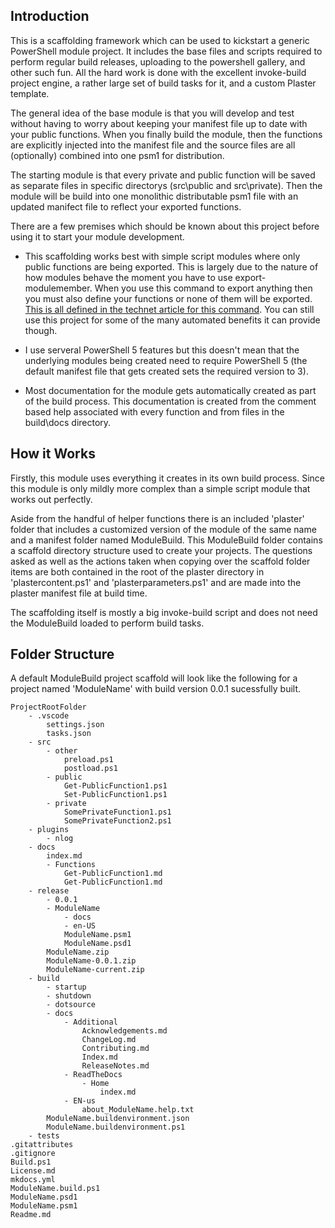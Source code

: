## Introduction
This is a scaffolding framework which can be used to kickstart a generic PowerShell module project. It includes the base files and scripts required to perform regular build releases, uploading to the powershell gallery, and other such fun. All the hard work is done with the excellent invoke-build project engine, a rather large set of build tasks for it, and a custom Plaster template.

The general idea of the base module is that you will develop and test without having to worry about keeping your manifest file up to date with your public functions. When you finally build the module, then the functions are explicitly injected into the manifest file and the source files are all (optionally) combined into one psm1 for distribution.

The starting module is that every private and public function will be saved as separate files in specific directorys (src\public and src\private). Then the module will be build into one monolithic distributable psm1 file with an updated manifect file to reflect your exported functions.

There are a few premises which should be known about this project before using it to start your module development.

- This scaffolding works best with simple script modules where only public functions are being exported. This is largely due to the nature of how modules behave the moment you have to use export-modulemember. When you use this command to export anything then you must also define your functions or none of them will be exported. [This is all defined in the technet article for this command](https://technet.microsoft.com/en-us/library/hh849736.aspx). You can still use this project for some of the many automated benefits it can provide though.

- I use serveral PowerShell 5 features but this doesn't mean that the underlying modules being created need to require PowerShell 5 (the default manifest file that gets created sets the required version to 3).

- Most documentation for the module gets automatically created as part of the build process. This documentation is created from the comment based help associated with every function and from files in the build\docs directory.

## How it Works

Firstly, this module uses everything it creates in its own build process. Since this module is only mildly more complex than a simple script module that works out perfectly.

Aside from the handful of helper functions there is an included 'plaster' folder that includes a customized version of the module of the same name and a manifest folder named ModuleBuild. This ModuleBuild folder contains a scaffold directory structure used to create your projects. The questions asked as well as the actions taken when copying over the scaffold folder items are both contained in the root of the plaster directory in 'plastercontent.ps1' and 'plasterparameters.ps1' and are made into the plaster manifest file at build time.

The scaffolding itself is mostly a big invoke-build script and does not need the ModuleBuild loaded to perform build tasks.

## Folder Structure
A default ModuleBuild project scaffold will look like the following for a project named 'ModuleName' with build version 0.0.1 sucessfully built.
```
ProjectRootFolder
	- .vscode
		settings.json
        tasks.json
	- src
		- other
			preload.ps1
        	postload.ps1
		- public
			Get-PublicFunction1.ps1
        	Set-PublicFunction1.ps1
		- private
			SomePrivateFunction1.ps1
        	SomePrivateFunction2.ps1
	- plugins
		- nlog
    - docs
        index.md
        - Functions
            Get-PublicFunction1.md
            Get-PublicFunction1.md
    - release
        - 0.0.1
        - ModuleName
        	- docs
        	- en-US
        	ModuleName.psm1
            ModuleName.psd1
        ModuleName.zip
        ModuleName-0.0.1.zip
        ModuleName-current.zip
	- build
		- startup
		- shutdown
        - dotsource
        - docs
			- Additional
				Acknowledgements.md
				ChangeLog.md
				Contributing.md
				Index.md
				ReleaseNotes.md
        	- ReadTheDocs
        		- Home
        			index.md
			- EN-us
    			about_ModuleName.help.txt
        ModuleName.buildenvironment.json
        ModuleName.buildenvironment.ps1
	- tests
.gitattributes
.gitignore
Build.ps1
License.md
mkdocs.yml
ModuleName.build.ps1
ModuleName.psd1
ModuleName.psm1
Readme.md

```